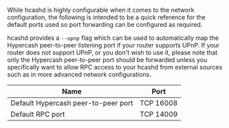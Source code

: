 While hcashd is highly configurable when it comes to the network configuration,
the following is intended to be a quick reference for the default ports used so
port forwarding can be configured as required.

hcashd provides a `--upnp` flag which can be used to automatically map the Hypercash
peer-to-peer listening port if your router supports UPnP.  If your router does
not support UPnP, or you don't wish to use it, please note that only the Hypercash
peer-to-peer port should be forwarded unless you specifically want to allow RPC
access to your hcashd from external sources such as in more advanced network
configurations.

|Name|Port|
|----|----|
|Default Hypercash peer-to-peer port|TCP 16008|
|Default RPC port|TCP 14009|
